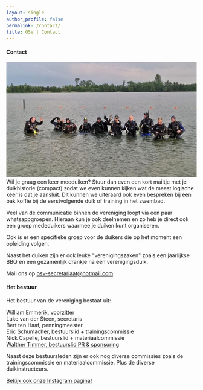 ```yaml
---
layout: single
author_profile: false
permalink: /contact/
title: OSV | Contact
---
```


#### Contact
![OSV Veenendaal](/assets/images/groetjes-osv.jpg)
Wil je graag een keer meeduiken? Stuur dan even een kort mailtje met je duikhistorie (compact) zodat we even kunnen kijken wat de meest logische keer is dat je aansluit. Dit kunnen we uiteraard ook even bespreken bij een bak koffie bij de eerstvolgende duik of training in het zwembad. 

Veel van de communicatie binnen de vereniging loopt via een paar whatsappgroepen. Hieraan kun je ook deelnemen en zo heb je direct ook een groep mededuikers waarmee je duiken kunt organiseren. 

Ook is er een specifieke groep voor de duikers die op het moment een opleiding volgen.  

Naast het duiken zijn er ook leuke "verenigingszaken" zoals een jaarlijkse BBQ en een gezamenlijk drankje na een verenigingsduik. 

Mail ons op [osv-secretariaat@hotmail.com](mailto:osv-secretariaat@hotmail.com)

#### Het bestuur
Het bestuur van de vereniging bestaat uit:

William Emmerik, voorzitter  
Luke van der Steen, secretaris     
Bert ten Haaf, penningmeester   
Eric Schumacher, bestuurslid + trainingscommissie  
Nick Capelle, bestuurslid + materiaalcommissie  
[Walther Timmer, bestuurslid PR & sponsoring](mailto:walthertimmer@protonmail.com)  

Naast deze bestuursleden zijn er ook nog diverse commissies zoals de trainingscommissie en materiaalcommissie. Plus de diverse duikinstructeurs.

[Bekijk ook onze Instagram pagina!](https://www.instagram.com/osvveenendaal/)  

